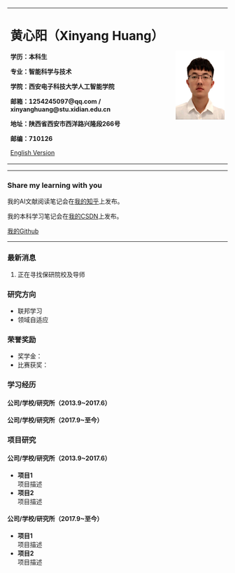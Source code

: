<div>
<table border="0">
  <tr>
    <td width="75%">
      <h1>黄心阳（Xinyang Huang）</h1>
      <p><b>学历：本科生</b></p>
      <p><b>专业：智能科学与技术</b></p>
      <p><b>学院：西安电子科技大学人工智能学院</b></p>
      <p><b>邮箱：1254245097@qq.com / xinyanghuang@stu.xidian.edu.cn</b></p>
      <p><b>地址：陕西省西安市西洋路兴隆段266号</b></p>
      <p><b>邮编：710126</b></p>
      <p><a href="/index-en.html">English Version</a></p>
    </td>
    <td width="25%">
      <img src="/picture/photo.jpg" width="100%">
    </td>
  </tr>
</table>
</div>

---
### Share my learning with you

我的AI文献阅读笔记会在[我的知乎](https://www.zhihu.com/people/xinyanghuang/posts)上发布。

我的本科学习笔记会在[我的CSDN](https://blog.csdn.net/m0_52935007?spm=1001.2014.3001.5343)上发布。

[我的Github](https://github.com/xinyanghuang7)

---

### 最新消息
1. 正在寻找保研院校及导师

### 研究方向
- 联邦学习
- 领域自适应

### 荣誉奖励
- 奖学金：
- 比赛获奖：

### 学习经历
#### 公司/学校/研究所（2013.9~2017.6）

#### 公司/学校/研究所（2017.9~至今）


### 项目研究
#### 公司/学校/研究所（2013.9~2017.6）
- **项目1**  
项目描述
- **项目2**  
项目描述

#### 公司/学校/研究所（2017.9~至今）
- **项目1**  
项目描述
- **项目2**  
项目描述


